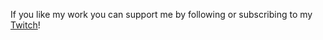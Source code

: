 If you like my work you can support me by following or subscribing to my [Twitch](https://www.twitch.tv/tricipital)!
